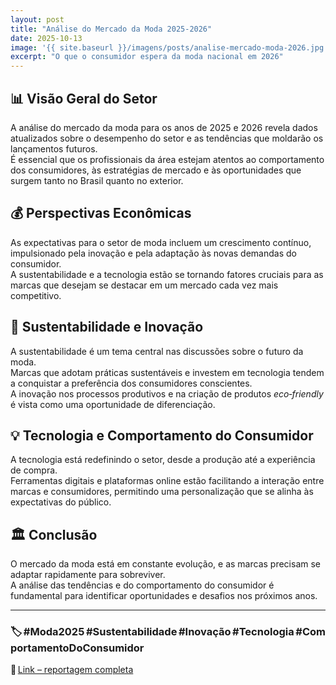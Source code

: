 ```yaml
---
layout: post
title: "Análise do Mercado da Moda 2025-2026"
date: 2025-10-13
image: '{{ site.baseurl }}/imagens/posts/analise-mercado-moda-2026.jpg'
excerpt: "O que o consumidor espera da moda nacional em 2026"
---
```




## 📊 Visão Geral do Setor
A análise do mercado da moda para os anos de 2025 e 2026 revela dados atualizados sobre o desempenho do setor e as tendências que moldarão os lançamentos futuros.  
É essencial que os profissionais da área estejam atentos ao comportamento dos consumidores, às estratégias de mercado e às oportunidades que surgem tanto no Brasil quanto no exterior.

## 💰 Perspectivas Econômicas
As expectativas para o setor de moda incluem um crescimento contínuo, impulsionado pela inovação e pela adaptação às novas demandas do consumidor.  
A sustentabilidade e a tecnologia estão se tornando fatores cruciais para as marcas que desejam se destacar em um mercado cada vez mais competitivo.

## 🌱 Sustentabilidade e Inovação
A sustentabilidade é um tema central nas discussões sobre o futuro da moda.  
Marcas que adotam práticas sustentáveis e investem em tecnologia tendem a conquistar a preferência dos consumidores conscientes.  
A inovação nos processos produtivos e na criação de produtos *eco‑friendly* é vista como uma oportunidade de diferenciação.

## 💡 Tecnologia e Comportamento do Consumidor
A tecnologia está redefinindo o setor, desde a produção até a experiência de compra.  
Ferramentas digitais e plataformas online estão facilitando a interação entre marcas e consumidores, permitindo uma personalização que se alinha às expectativas do público.

## 🏛️ Conclusão
O mercado da moda está em constante evolução, e as marcas precisam se adaptar rapidamente para sobreviver.  
A análise das tendências e do comportamento do consumidor é fundamental para identificar oportunidades e desafios nos próximos anos.

---

### 🏷️ #Moda2025 #Sustentabilidade #Inovação #Tecnologia #ComportamentoDoConsumidor  


🔗 [Link – reportagem completa](https://revistatextil.com.br/audaces-analise-de-mercado-de-moda-2025-2026/)



